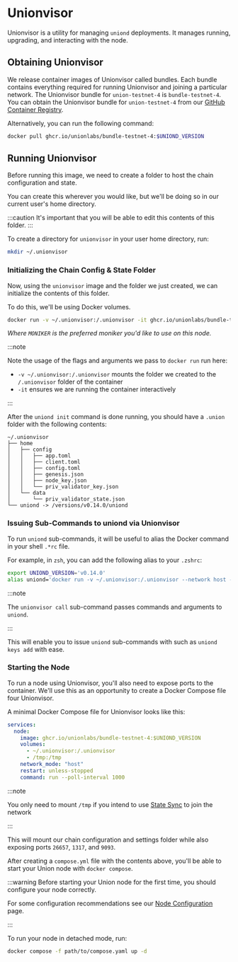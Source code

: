 # Unionvisor

Unionvisor is a utility for managing `uniond` deployments. It manages running, upgrading, and interacting with the node.

## Obtaining Unionvisor

We release container images of Unionvisor called bundles. Each bundle contains everything required for running Unionvisor and joining a particular network. The Unionvisor bundle for `union-testnet-4` is `bundle-testnet-4`. You can obtain the Unionvisor bundle for `union-testnet-4` from our [GitHub Container Registry](https://github.com/orgs/unionlabs/packages/container/package/bundle-testnet-4).

Alternatively, you can run the following command:

```sh
docker pull ghcr.io/unionlabs/bundle-testnet-4:$UNIOND_VERSION
```

## Running Unionvisor

Before running this image, we need to create a folder to host the chain configuration and state.

You can create this wherever you would like, but we'll be doing so in our current user's home directory.

:::caution
It's important that you will be able to edit this contents of this folder.
:::

To create a directory for `unionvisor` in your user home directory, run:

```sh
mkdir ~/.unionvisor
```

### Initializing the Chain Config & State Folder

Now, using the `unionvisor` image and the folder we just created, we can initialize the contents of this folder.

To do this, we'll be using Docker volumes.

```sh
docker run -v ~/.unionvisor:/.unionvisor -it ghcr.io/unionlabs/bundle-testnet-4:$UNIOND_VERSION init --moniker $MONIKER --network union-testnet-4 --seeds "a069a341154484298156a56ace42b6e6a71e7b9d@blazingbit.io:27656,8a07752a234bb16471dbb577180de7805ba6b5d9@union.testnet.4.seed.poisonphang.com:26656"
```

_Where `MONIKER` is the preferred moniker you'd like to use on this node._

:::note

Note the usage of the flags and arguments we pass to `docker run` run here:

- `-v ~/.unionvisor:/.unionvisor` mounts the folder we created to the `/.unionvisor` folder of the container
- `-it` ensures we are running the container interactively

:::

After the `uniond init` command is done running, you should have a `.union` folder with the following contents:

```
~/.unionvisor
├── home
│   ├── config
│   │   ├── app.toml
│   │   ├── client.toml
│   │   ├── config.toml
│   │   ├── genesis.json
│   │   ├── node_key.json
│   │   └── priv_validator_key.json
│   └── data
│       └── priv_validator_state.json
└── uniond -> /versions/v0.14.0/uniond
```

### Issuing Sub-Commands to uniond via Unionvisor

To run `uniond` sub-commands, it will be useful to alias the Docker command in your shell `.*rc` file.

For example, in `zsh`, you can add the following alias to your `.zshrc`:

```sh
export UNIOND_VERSION='v0.14.0'
alias uniond='docker run -v ~/.unionvisor:/.unionvisor --network host -it ghcr.io/unionlabs/bundle-testnet-4:$UNIOND_VERSION call'
```

:::note

The `unionvisor call` sub-command passes commands and arguments to `uniond`.

:::

This will enable you to issue `uniond` sub-commands with such as `uniond keys add` with ease.

### Starting the Node

To run a node using Unionvisor, you'll also need to expose ports to the container. We'll use this as an opportunity to create a Docker Compose file four Unionvisor.

A minimal Docker Compose file for Unionvisor looks like this:

```yaml
services:
  node:
    image: ghcr.io/unionlabs/bundle-testnet-4:$UNIOND_VERSION
    volumes:
      - ~/.unionvisor:/.unionvisor
      - /tmp:/tmp
    network_mode: "host"
    restart: unless-stopped
    command: run --poll-interval 1000
```

:::note

You only need to mount `/tmp` if you intend to use [State Sync](./state_sync) to join the network

:::

This will mount our chain configuration and settings folder while also exposing ports `26657`, `1317`, and `9093`.

After creating a `compose.yml` file with the contents above, you'll be able to start your Union node with `docker compose`.

:::warning
Before starting your Union node for the first time, you should configure your node correctly.

For some configuration recommendations see our [Node Configuration](../04_infrastructure/01_node_operators/node_configuration.md) page.

:::

To run your node in detached mode, run:

```sh
docker compose -f path/to/compose.yaml up -d
```
